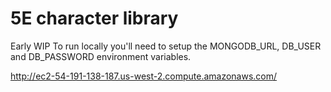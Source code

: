 # 5E character library
Early WIP
To run locally you'll need to setup the MONGODB_URL, DB_USER and DB_PASSWORD environment variables.

http://ec2-54-191-138-187.us-west-2.compute.amazonaws.com/